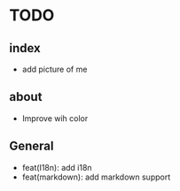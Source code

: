 # TODO

## index

* add picture of me

## about

* Improve wih color

## General

* feat(I18n): add i18n
* feat(markdown): add markdown support
